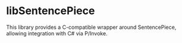 # libSentencePiece

This library provides a C-compatible wrapper around SentencePiece, allowing integration with C# via P/Invoke.


